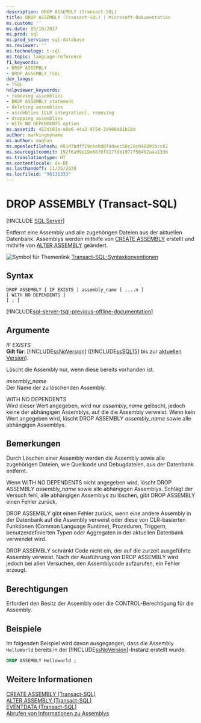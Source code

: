 ```yaml
---
description: DROP ASSEMBLY (Transact-SQL)
title: DROP ASSEMBLY (Transact-SQL) | Microsoft-Dokumentation
ms.custom: ''
ms.date: 05/10/2017
ms.prod: sql
ms.prod_service: sql-database
ms.reviewer: ''
ms.technology: t-sql
ms.topic: language-reference
f1_keywords:
- DROP ASSEMBLY
- DROP_ASSEMBLY_TSQL
dev_langs:
- TSQL
helpviewer_keywords:
- removing assemblies
- DROP ASSEMBLY statement
- deleting assemblies
- assemblies [CLR integration], removing
- dropping assemblies
- WITH NO DEPENDENTS option
ms.assetid: 452d181a-a8e6-44a3-975d-29966d01b18d
author: markingmyname
ms.author: maghan
ms.openlocfilehash: 601d7bdff19c6e6d8f4daec58c28c048891bcc82
ms.sourcegitcommit: 192f6a99e19e66f0f817fdb1977f564b2aaa133b
ms.translationtype: HT
ms.contentlocale: de-DE
ms.lasthandoff: 11/25/2020
ms.locfileid: "96131333"
---
```

# <a name="drop-assembly-transact-sql"></a>DROP ASSEMBLY (Transact-SQL)
[!INCLUDE [SQL Server](../../includes/applies-to-version/sqlserver.md)]

  Entfernt eine Assembly und alle zugehörigen Dateien aus der aktuellen Datenbank. Assemblys werden mithilfe von [CREATE ASSEMBLY](../../t-sql/statements/create-assembly-transact-sql.md) erstellt und mithilfe von [ALTER ASSEMBLY](../../t-sql/statements/alter-assembly-transact-sql.md) geändert.  
  
 ![Symbol für Themenlink](../../database-engine/configure-windows/media/topic-link.gif "Symbol für Themenlink") [Transact-SQL-Syntaxkonventionen](../../t-sql/language-elements/transact-sql-syntax-conventions-transact-sql.md)  
  
## <a name="syntax"></a>Syntax  
  
```syntaxsql
DROP ASSEMBLY [ IF EXISTS ] assembly_name [ ,...n ]  
[ WITH NO DEPENDENTS ]  
[ ; ]  
```  
  
[!INCLUDE[sql-server-tsql-previous-offline-documentation](../../includes/sql-server-tsql-previous-offline-documentation.md)]

## <a name="arguments"></a>Argumente
 *IF EXISTS*  
 **Gilt für**: [!INCLUDE[ssNoVersion](../../includes/ssnoversion-md.md)] ([!INCLUDE[ssSQL15](../../includes/sssql15-md.md)] bis zur [aktuellen Version](https://go.microsoft.com/fwlink/p/?LinkId=299658)).  
  
 Löscht die Assembly nur, wenn diese bereits vorhanden ist.  
  
 *assembly_name*  
 Der Name der zu löschenden Assembly.  
  
 WITH NO DEPENDENTS  
 Wird dieser Wert angegeben, wird nur *assembly_name* gelöscht, jedoch keine der abhängigen Assemblys, auf die die Assembly verweist. Wenn kein Wert angegeben wird, löscht DROP ASSEMBLY *assembly_name* sowie alle abhängigen Assemblys.  
  
## <a name="remarks"></a>Bemerkungen  
 Durch Löschen einer Assembly werden die Assembly sowie alle zugehörigen Dateien, wie Quellcode und Debugdateien, aus der Datenbank entfernt.  
  
 Wenn WITH NO DEPENDENTS nicht angegeben wird, löscht DROP ASSEMBLY *assembly_name* sowie alle abhängigen Assemblys. Schlägt der Versuch fehl, alle abhängigen Assemblys zu löschen, gibt DROP ASSEMBLY einen Fehler zurück.  
  
 DROP ASSEMBLY gibt einen Fehler zurück, wenn eine andere Assembly in der Datenbank auf die Assembly verweist oder diese von CLR-basierten Funktionen (Common Language Runtime), Prozeduren, Triggern, benutzerdefinierten Typen oder Aggregaten in der aktuellen Datenbank verwendet wird.  
  
 DROP ASSEMBLY schränkt Code nicht ein, der auf die zurzeit ausgeführte Assembly verweist. Nach der Ausführung von DROP ASSEMBLY wird jedoch bei allen Versuchen, den Assemblycode aufzurufen, ein Fehler erzeugt.  
  
## <a name="permissions"></a>Berechtigungen  
 Erfordert den Besitz der Assembly oder die CONTROL-Berechtigung für die Assembly.  
  
## <a name="examples"></a>Beispiele  
 Im folgenden Beispiel wird davon ausgegangen, dass die Assembly `HelloWorld` bereits in der [!INCLUDE[ssNoVersion](../../includes/ssnoversion-md.md)]-Instanz erstellt wurde.  
  
```sql  
DROP ASSEMBLY Helloworld ;  
```  
  
## <a name="see-also"></a>Weitere Informationen  
 [CREATE ASSEMBLY &#40;Transact-SQL&#41;](../../t-sql/statements/create-assembly-transact-sql.md)   
 [ALTER ASSEMBLY &#40;Transact-SQL&#41;](../../t-sql/statements/alter-assembly-transact-sql.md)   
 [EVENTDATA &#40;Transact-SQL&#41;](../../t-sql/functions/eventdata-transact-sql.md)   
 [Abrufen von Informationen zu Assemblys](../../relational-databases/clr-integration/assemblies-getting-information.md)  
  
  
